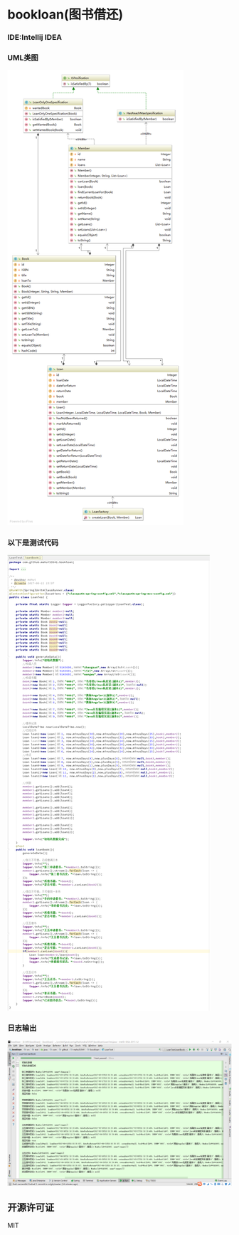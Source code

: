 # bookloan(图书借还)

### IDE:Intellij IDEA

### UML类图

![测试代码](images/diagram.png)

### 以下是测试代码
![测试代码](images/1.png)

### 日志输出
![控制台输出](images/2.png)

开源许可证
----
 MIT

